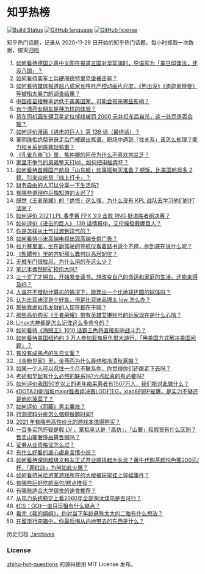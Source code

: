 # 知乎热榜
[![Build Status](https://github.com/ToWeLong/zhihu-hot-questions/workflows/CI/badge.svg)](https://github.com/ToWeLong/zhihu-hot-questions/actions)
[![GitHub language](https://img.shields.io/badge/language-golang-orange.svg)](https://golang.org/)
[![GitHub license](https://img.shields.io/github/license/ToWeLong/zhihu-hot-questions)](https://github.com/ToWeLong/zhihu-hot-questions/blob/main/LICENSE)

知乎热门话题，记录从 2020-11-29 日开始的知乎热门话题。每小时抓取一次数据，按天[归档](./archives)

<!-- BEGIN -->

1. [如何看待德国之声中文网在报道五国对华军演时，导语写为「美日印澳法，还没八国」？](https://www.zhihu.com/question/453319499)
1. [如何看待美军士兵硬闯德特里克堡被击毙？](https://www.zhihu.com/question/453298081)
1. [如何看待媒体报道超八成家长呼吁严控动画片尺度，《熊出没》《迪迦奥特曼》等被指太暴力的调查结果？](https://www.zhihu.com/question/453208323)
1. [中国疫苗接种率远低于英美国家，可能会带来哪些影响？](https://www.zhihu.com/question/453162624)
1. [有个漂亮女朋友是种怎样的体验？](https://www.zhihu.com/question/28997505)
1. [货车司机因车辆卫星定位掉线被罚 2000 元并扣车后自杀，这一处罚是否合理？](https://www.zhihu.com/question/453284879)
1. [如何评价漫画《进击的巨人》第 139 话（最终话）？](https://www.zhihu.com/question/453468442)
1. [董明珠拒绝帮哥哥走后门被踢出族谱，职场中遇到「找关系」该怎么处理？能力和关系到底孰轻孰重？](https://www.zhihu.com/question/453194708)
1. [《孔雀东南飞》里，焦仲卿的阿母为什么不喜欢刘兰芝？](https://www.zhihu.com/question/451846052)
1. [家里不争气的弟弟整天打lol，如何把电脑弄坏？](https://www.zhihu.com/question/453244193)
1. [如何看待首艘国产航母「山东舰」炊事班每天准备 7 顿饭，比美国航母多 2 顿，引来众吃货「线上打卡」？](https://www.zhihu.com/question/453339780)
1. [财务自由的人可以分享一下生活吗?](https://www.zhihu.com/question/452616303)
1. [有哪些道理你后悔知道的太迟了?](https://www.zhihu.com/question/442879082)
1. [既然《王者荣耀》的「绝悟」这么强，为什么没有 KPL 战队去学习他们的打法呢？](https://www.zhihu.com/question/452684362)
1. [如何评价 2021 LPL 春季赛 FPX 3:0 击败 RNG 挺进胜者组决赛？](https://www.zhihu.com/question/453379462)
1. [如何评价《进击的巨人》 139 话情报中，艾伦操控戴娜巨人？](https://www.zhihu.com/question/453414942)
1. [你是怎样从土气过渡到洋气的？](https://www.zhihu.com/question/267705489)
1. [如何看待小米高端电视出现高端专供广告？](https://www.zhihu.com/question/453373365)
1. [拉力赛里面，坐在副驾驶的导航仪看着路书说个不停，他到底在说什么呢？](https://www.zhihu.com/question/452484364)
1. [《甄嬛传》里的齐妃那么蠢何以高居妃位？](https://www.zhihu.com/question/286471807)
1. [无框车门很拉风，为什么用的车这么少？](https://www.zhihu.com/question/452939344)
1. [笔记本偶然挖矿损伤大吗?](https://www.zhihu.com/question/446114579)
1. [三十岁了才明白，开始发奋读书。想改变自己的命运和家庭的生活。还能来得及吗？](https://www.zhihu.com/question/359652140)
1. [人类在不借助计算机的情况下，能弄出一个比地球还圆的球体吗？](https://www.zhihu.com/question/451559819)
1. [认为比亚迪汉是个好车，但是比亚迪品牌太 low 怎么办？](https://www.zhihu.com/question/431492053)
1. [那些靠虚拟币发财的人现在都在干嘛？](https://www.zhihu.com/question/277657290)
1. [那些高价购买《王者荣耀》带有英雄艾琳账号的玩家现在是什么心情？](https://www.zhihu.com/question/453062922)
1. [Linux大神都是怎么记住这么多命令的？](https://www.zhihu.com/question/452895041)
1. [如何看待《海贼王》1010 话霸王色将直接影响战斗力？](https://www.zhihu.com/question/453260112)
1. [如何看待美国纽约约 3 万人参加亚裔反仇恨大游行，「用美国方式解决美国问题」？](https://www.zhihu.com/question/453016267)
1. [有没有成熟点的生日文案？](https://www.zhihu.com/question/449461501)
1. [《金粉世家》里，金燕西为什么最终和冷清秋离婚？](https://www.zhihu.com/question/34511574)
1. [如果一个人可以忍住一个月不联系你，你觉得你们还能走下去吗？](https://www.zhihu.com/question/450074684)
1. [考研和早起有什么必然的联系吗?六点起真的有必要吗?](https://www.zhihu.com/question/344399251)
1. [如何评价我国50岁以上的老年痴呆患者有1507万人，我们能对此做什么？](https://www.zhihu.com/question/451329472)
1. [《DOTA2》新加坡major胜者组决赛LGD打EG，xiao8的BP被爆，是实力不够还是他吃菠菜了？](https://www.zhihu.com/question/452849213)
1. [如何评价《司藤》男主秦放？](https://www.zhihu.com/question/449727167)
1. [行测资料分析怎么缩短做题时间?](https://www.zhihu.com/question/350262314)
1. [2021 年有哪些高性价比的游戏本值得购买？](https://www.zhihu.com/question/450161130)
1. [一百多买包怀疑是假 LV ，掌柜承认是「高仿」，「山寨」和假货有什么区别？售卖山寨奢侈品算售假吗？](https://www.zhihu.com/question/453204878)
1. [证券从业资格证怎么过？](https://www.zhihu.com/question/432669087)
1. [有什么好看的虐心虐身言情小说？](https://www.zhihu.com/question/330299306)
1. [如何看待深圳超级文和友正式开业就排起大长龙？黄牛代购茶颜悦色要200元/杯，「网红店」为何如此火爆？](https://www.zhihu.com/question/452543033)
1. [如何看待米哈游某游戏所在的大楼被玩家挂上竖幅事件？](https://www.zhihu.com/question/453199595)
1. [有哪些巨好吃的面包/糕点推荐？](https://www.zhihu.com/question/445320685)
1. [有哪些适合大学宿舍的速食推荐？](https://www.zhihu.com/question/411067478)
1. [从电力系统稳定上看2060年全部淘汰煤电是否可行？](https://www.zhihu.com/question/450907582)
1. [《CS：GO》一直只玩狙有什么缺点？](https://www.zhihu.com/question/340801906)
1. [看完《我的姐姐》，你对当下年龄悬殊太大的二胎有什么想法？](https://www.zhihu.com/question/452945032)
1. [在留学行李箱中，你最后悔从内地带去的东西是什么？](https://www.zhihu.com/question/264876866)

<!-- END -->

历史归档 [./archives](./archives)


### License
[zhihu-hot-questions](https://github.com/towelong/zhihu-hot-questions) 的源码使用 MIT License 发布。